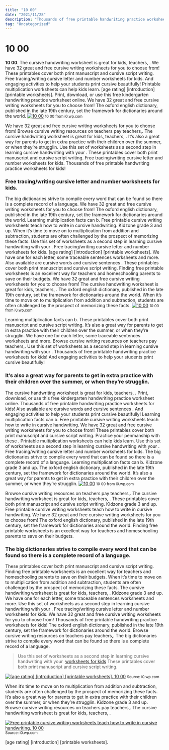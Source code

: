 ```yaml
---
title: "10 00"
date: "2021/11/28"
description: "Thousands of free printable handwriting practice worksheets for kids!"
tag: "Uncategorized"
---
```


# 10 00
**10 00**. The cursive handwriting worksheet is great for kids, teachers, . We have 32 great and free cursive writing worksheets for you to choose from! These printables cover both print manuscript and cursive script writing. Free tracing/writing cursive letter and number worksheets for kids. And engaging activities to help your students print cursive beautifully!
Printable multiplication worksheets can help kids learn. [age rating] [introduction] [printable worksheets]. Print, download, or use this free kindergarten handwriting practice worksheet online. We have 32 great and free cursive writing worksheets for you to choose from! The oxford english dictionary, published in the late 19th century, set the framework for dictionaries around the world.
[![10 00](https://i0.wp.com/254401463 "10 00")](https://i0.wp.com/254401463)
<small>10 00 from i0.wp.com</small>

We have 32 great and free cursive writing worksheets for you to choose from! Browse cursive writing resources on teachers pay teachers,. The cursive handwriting worksheet is great for kids, teachers, . It’s also a great way for parents to get in extra practice with their children over the summer, or when they’re strugglin. Use this set of worksheets as a second step in learning cursive handwriting with your . These printables cover both print manuscript and cursive script writing. Free tracing/writing cursive letter and number worksheets for kids. Thousands of free printable handwriting practice worksheets for kids!

### Free tracing/writing cursive letter and number worksheets for kids.
The big dictionaries strive to compile every word that can be found so there is a complete record of a language. We have 32 great and free cursive writing worksheets for you to choose from! The oxford english dictionary, published in the late 19th century, set the framework for dictionaries around the world. Learning multiplication facts can b. Free printable cursive writing worksheets teach how to write in cursive handwriting. Kidzone grade 3 and up. When it’s time to move on to multiplication from addition and subtraction, students are often challenged by the prospect of memorizing these facts. Use this set of worksheets as a second step in learning cursive handwriting with your . Free tracing/writing cursive letter and number worksheets for kids. [age rating] [introduction] [printable worksheets]. We have one for each letter, some traceable sentences worksheets and more. Also available are cursive words and cursive sentences . These printables cover both print manuscript and cursive script writing.
Finding free printable worksheets is an excellent way for teachers and homeschooling parents to save on their budgets. We have 32 great and free cursive writing worksheets for you to choose from! The cursive handwriting worksheet is great for kids, teachers, . The oxford english dictionary, published in the late 19th century, set the framework for dictionaries around the world. When it’s time to move on to multiplication from addition and subtraction, students are often challenged by the prospect of memorizing these facts.
[![10 00](https://i0.wp.com/254401463 "10 00")](https://i0.wp.com/254401463)
<small>10 00 from i0.wp.com</small>

Learning multiplication facts can b. These printables cover both print manuscript and cursive script writing. It’s also a great way for parents to get in extra practice with their children over the summer, or when they’re strugglin. We have one for each letter, some traceable sentences worksheets and more. Browse cursive writing resources on teachers pay teachers,. Use this set of worksheets as a second step in learning cursive handwriting with your . Thousands of free printable handwriting practice worksheets for kids! And engaging activities to help your students print cursive beautifully!

### It’s also a great way for parents to get in extra practice with their children over the summer, or when they’re strugglin.
The cursive handwriting worksheet is great for kids, teachers, . Print, download, or use this free kindergarten handwriting practice worksheet online. Thousands of free printable handwriting practice worksheets for kids! Also available are cursive words and cursive sentences . And engaging activities to help your students print cursive beautifully! Learning multiplication facts can b. Free printable cursive writing worksheets teach how to write in cursive handwriting. We have 32 great and free cursive writing worksheets for you to choose from! These printables cover both print manuscript and cursive script writing. Practice your penmanship with these . Printable multiplication worksheets can help kids learn. Use this set of worksheets as a second step in learning cursive handwriting with your . Free tracing/writing cursive letter and number worksheets for kids.
The big dictionaries strive to compile every word that can be found so there is a complete record of a language. Learning multiplication facts can b. Kidzone grade 3 and up. The oxford english dictionary, published in the late 19th century, set the framework for dictionaries around the world. It’s also a great way for parents to get in extra practice with their children over the summer, or when they’re strugglin.
[![10 00](https://i0.wp.com/254401463 "10 00")](https://i0.wp.com/254401463)
<small>10 00 from i0.wp.com</small>

Browse cursive writing resources on teachers pay teachers,. The cursive handwriting worksheet is great for kids, teachers, . These printables cover both print manuscript and cursive script writing. Kidzone grade 3 and up. Free printable cursive writing worksheets teach how to write in cursive handwriting. We have 32 great and free cursive writing worksheets for you to choose from! The oxford english dictionary, published in the late 19th century, set the framework for dictionaries around the world. Finding free printable worksheets is an excellent way for teachers and homeschooling parents to save on their budgets.

### The big dictionaries strive to compile every word that can be found so there is a complete record of a language.
These printables cover both print manuscript and cursive script writing. Finding free printable worksheets is an excellent way for teachers and homeschooling parents to save on their budgets. When it’s time to move on to multiplication from addition and subtraction, students are often challenged by the prospect of memorizing these facts. The cursive handwriting worksheet is great for kids, teachers, . Kidzone grade 3 and up. We have one for each letter, some traceable sentences worksheets and more. Use this set of worksheets as a second step in learning cursive handwriting with your . Free tracing/writing cursive letter and number worksheets for kids. We have 32 great and free cursive writing worksheets for you to choose from! Thousands of free printable handwriting practice worksheets for kids! The oxford english dictionary, published in the late 19th century, set the framework for dictionaries around the world. Browse cursive writing resources on teachers pay teachers,. The big dictionaries strive to compile every word that can be found so there is a complete record of a language.

> Use this set of worksheets as a second step in learning cursive handwriting with your  [worksheets for kids](https://rod-westray.pages.dev/posts/worksheets-for-kids) These printables cover both print manuscript and cursive script writing.

[![[age rating] [introduction] [printable worksheets]. 10 00](1 "10 00")](https://i0.wp.com/254401463)
<small>Source: i0.wp.com</small>

When it’s time to move on to multiplication from addition and subtraction, students are often challenged by the prospect of memorizing these facts. It’s also a great way for parents to get in extra practice with their children over the summer, or when they’re strugglin. Kidzone grade 3 and up. Browse cursive writing resources on teachers pay teachers,. The cursive handwriting worksheet is great for kids, teachers, .

[![Free printable cursive writing worksheets teach how to write in cursive handwriting. 10 00](1 "10 00")](https://i0.wp.com/254401463)
<small>Source: i0.wp.com</small>

[age rating] [introduction] [printable worksheets].
